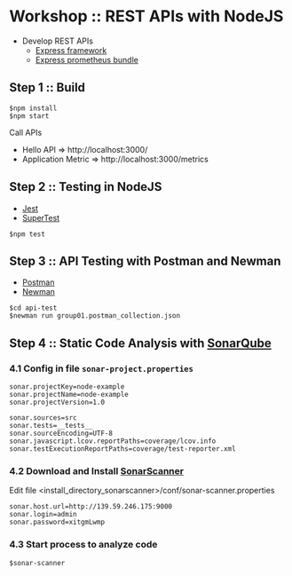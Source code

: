 # Workshop :: REST APIs with NodeJS
* Develop REST APIs
    * [Express framework](https://expressjs.com/)
    * [Express prometheus bundle](https://www.npmjs.com/package/express-prom-bundle)


## Step 1 :: Build
```
$npm install
$npm start
```
Call APIs
* Hello API => http://localhost:3000/
* Application Metric => http://localhost:3000/metrics

## Step 2 :: Testing in NodeJS
* [Jest](https://jestjs.io/)
* [SuperTest](https://www.npmjs.com/package/supertest)
```
$npm test
```

## Step 3 :: API Testing with Postman and Newman
* [Postman](https://www.postman.com/)
* [Newman](https://www.npmjs.com/package/newman)
```
$cd api-test
$newman run group01.postman_collection.json
```

## Step 4 :: Static Code Analysis with [SonarQube](https://docs.sonarqube.org/latest/)

### 4.1 Config in file `sonar-project.properties`
```
sonar.projectKey=node-example
sonar.projectName=node-example
sonar.projectVersion=1.0

sonar.sources=src
sonar.tests=__tests__
sonar.sourceEncoding=UTF-8
sonar.javascript.lcov.reportPaths=coverage/lcov.info
sonar.testExecutionReportPaths=coverage/test-reporter.xml
```
### 4.2 Download and Install [SonarScanner](https://docs.sonarqube.org/latest/analyzing-source-code/scanners/sonarscanner/)

Edit file <install_directory_sonarscanner>/conf/sonar-scanner.properties
```
sonar.host.url=http://139.59.246.175:9000
sonar.login=admin
sonar.password=xitgmLwmp
```

### 4.3 Start process to analyze code
```
$sonar-scanner
```





